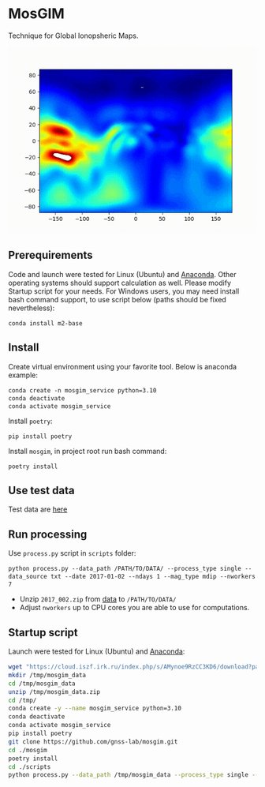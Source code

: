 # MosGIM

Technique for Global Ionopsheric Maps. 

![MosGIM sample output](animation.gif)

## Prerequirements 

Code and launch were tested for Linux (Ubuntu) and [Anaconda](https://www.anaconda.com/download). Other operating systems should support calculation as well. Please modify Startup script for your needs. For Windows users, you may need install bash command support, to use script below (paths should be fixed nevertheless):

    conda install m2-base

## Install 

Create virtual environment using your favorite tool. Below is anaconda example: 

    conda create -n mosgim_service python=3.10
    conda deactivate 
    conda activate mosgim_service

Install `poetry`:

    pip install poetry 
    
Install `mosgim`, in project root run bash command:
    
    poetry install 

## Use test data

Test data are [here](https://cloud.iszf.irk.ru/index.php/s/AMynoe9RzCC3KD6)

## Run processing

Use `process.py` script in `scripts` folder:

    python process.py --data_path /PATH/TO/DATA/ --process_type single --data_source txt --date 2017-01-02 --ndays 1 --mag_type mdip --nworkers 7

* Unzip `2017_002.zip` from [data](https://cloud.iszf.irk.ru/index.php/s/AMynoe9RzCC3KD6) to `/PATH/TO/DATA/` 
* Adjust `nworkers` up to CPU cores you are able to use for computations.

## Startup script

Launch were tested for Linux (Ubuntu) and [Anaconda](https://www.anaconda.com/download):

```bash
wget "https://cloud.iszf.irk.ru/index.php/s/AMynoe9RzCC3KD6/download?path=%2F&files=2017_002.zip" -O /tmp/mosgim_data.zip --show-progress
mkdir /tmp/mosgim_data
cd /tmp/mosgim_data
unzip /tmp/mosgim_data.zip
cd /tmp/
conda create -y --name mosgim_service python=3.10
conda deactivate 
conda activate mosgim_service
pip install poetry 
git clone https://github.com/gnss-lab/mosgim.git
cd ./mosgim
poetry install 
cd ./scripts
python process.py --data_path /tmp/mosgim_data --process_type single --data_source txt --date 2017-01-02 --ndays 1 --mag_type mdip --nworkers 7

```
